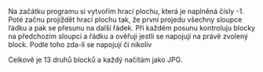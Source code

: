 Na začátku programu si vytvořím hrací plochu, která je naplněná čísly -1. Poté začnu projíždět hrací plochu tak, že první projedu všechny sloupce řádku a pak se přesunu na další řádek. Při každém posunu kontroluju blocky na předchozím sloupci a řádku a ověřuji jestli se napojují na právě zvolený block. Podle toho zda-li se napojují či nikoliv

Celkově je 13 druhů blocků a každý načítám jako JPG. 
